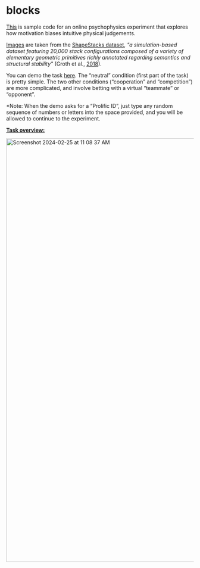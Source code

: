 # blocks

[This](/FINALwithImageCombos.html) is sample code for an online psychophysics experiment that explores how motivation biases intuitive physical judgements.

[Images](/BlocksExperimentFINAL/images) are taken from the [ShapeStacks dataset](https://ogroth.github.io/shapestacks/), *"a simulation-based dataset featuring 20,000 stack configurations composed of a variety of elementary geometric primitives richly annotated regarding semantics and structural stability"* (Groth et al., [2018](https://openaccess.thecvf.com/content_ECCV_2018/html/Oliver_Groth_ShapeStacks_Learning_Vision-Based_ECCV_2018_paper.html)).

You can demo the task [here](https://vawfux9apy.cognition.run/). The “neutral” condition (first part of the task) is pretty simple. The two other conditions (“cooperation” and “competition”) are more complicated, and involve betting with a virtual “teammate” or “opponent”.

*Note: When the demo asks for a “Prolific ID”, just type any random sequence of numbers or letters into the space provided, and you will be allowed to continue to the experiment.

<ins>__Task overview:__</ins>

<img width="1137" alt="Screenshot 2024-02-25 at 11 08 37 AM" src="https://github.com/mcd710/blocks/assets/96343556/0a824142-03d5-40bb-9324-e09ff00f7380">
